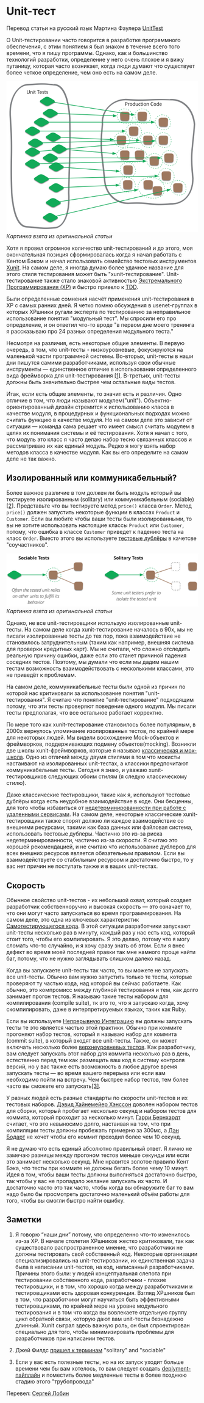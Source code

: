 # Unit-тест

Перевод статьи на русский язык Мартина Фаулера [UnitTest](https://martinfowler.com/bliki/UnitTest.html)

О Unit-тестировании часто говорится в разработке программного обеспечения, с этим понятием я был знаком в течение всего того времени, что я пишу программы. Однако, как и большинство технологий разработки, определение у него очень плохое и я вижу путаницу, которая часто возникает, когда люди думают что существует более четкое определение, чем оно есть на самом деле.

![Sketch](img/ut-sketch.png)
_Картинка взята из оригинальной статьи_

Хотя я провел огромное количество unit-тестирований и до этого, моя окончательная позиция сформировалась когда я начал работать с Кентом Бэком и начал использовать семейство тестовых инструментов [Xunit](/wiki/Xunit). На самом деле, я иногда думаю более удачное название для этого стиля тестирования может быть "xunit-тестирование". Unit-тестирование также стало знаковой активностью [Экстремального Программирования (XP)](/eXtremeProgramming) и быстро привело к [TDD](/TDD).

Были определенные сомнения насчёт применения unit-тестирования в XP c самых ранних дней. Я четко помню обсуждения в usenet-группах в которых XPшники ругали эксперта по тестированию за неправильное использование понятия "модульный тест". Мы спросили его про определение, и он ответил что-то вроде "в первом дне моего тренинга я рассказываю про 24 разных определения модульного теста."

Несмотря на различия, есть некоторые общие элементы. В первую очередь, в том, что unit-тесты - низкоуровневые, фокусируются на маленькой части программной системы. Во-вторых, unit-тесты в наши дни пишутся самими разработчиками, используя свои обычные инструменты — единственное отличие в использовании определенного вида фреймворка для unit-тестирования [[1]](#footnote-1). В-третьих, unit-тесты должны быть значительно быстрее чем остальные виды тестов.

Итак, если есть общие элементы, то значит есть и различия. Одно отличие в том, что люди называют модулем("unit"). Объектно-ориентированный дизайн стремится к использованию класса в качестве модуля, в процедурных и функциональных подходах можно считать функцию в качестве модуля. Но на самом деле это зависит от ситуации — команда сама решает что имеет смысл считать модулем в целях их понимания системы и её тестирования. Хотя я начал с того, что модуль это класс я часто делаю набор тесно связанных классов и рассматриваю их как единый модуль. Редко я могу взять набор методов класса в качестве модуля. Как вы его определите на самом деле не так важно.

## Изолированный или коммуникабельный?

Более важное различие в том должен ли быть модуль который вы тестируете изолированным (solitary) или коммуникабельным (sociable) [[2]](#footnote-2). Представьте что вы тестируете метод ```price()``` класса ```Order```. Метод ```price()``` должен запустить некоторые функции в классах ```Product``` и ```Customer```. Если вы любите чтобы ваши тесты были изолированными, то вы не хотите использовать настоящие классы ```Product``` или ```Customer```, потому, что ошибка в классе ```Customer``` приведет к падению теста на класс ```Order```. Вместо этого вы используете [тестовые дублёры](https://martinfowler.com/bliki/TestDouble.html) в качетсве "соучастников".

![Unit Testing](img/ut-isolate.png)
_Картинка взята из оригинальной статьи_

Однако, не все unit-тестировщики использую изолированные unit-тесты. На самом деле когда xunit-тестирование началось в 90х, мы не писали изолированные тесты до тех пор, пока взаимодействие не становилось затруднительным (таким как например, внешняя система для проверки кредитных карт). Мы не считали, что сложно отследить реальную причину ошибки, даже если это станет причиной падения соседних тестов. Поэтому, мы думали что если мы дадим нашим тестам возможность взаимодействовать с несколькими классами, это не приведёт к проблемам.

На самом деле, коммуникабельные тесты были одной из причин по которой нас критиковали за использование понятия "unit-тестирования". Я считаю что понятие "unit-тестирование" подходящим потому, что эти тесты проверяют поведение одного модуля. Мы писали тесты предполагая, что все остальное работает корректно.

По мере того как xunit-тестирование становилось более популярным, в 2000х вернулось упоминание изолированных тестов, по крайней мере для некоторых людей. Мы видели восхождение Mock-объектов и фреймворков, поддерживающих подмену объектов(mocking). Возникли  две школы xunit-фреймворков, которые я называю [классическая и мок-школа](https://martinfowler.com/articles/mocksArentStubs.html). Одно из отличий между двумя стилями в том что мокисты настаивают на изолированных unit-тестах, а классики предпочитают коммуникабельные тесты. Сегодня я знаю, и уважаю xunit-тестировщиков следующих обоим стилям (я следую классическому стилю).

Даже классические тестировщики, такие как я, используют тестовые дублёры когда есть неудобное взаимодействие в коде. Они бесценны, для того чтобы избавиться от [недетерминированности при работе с удаленными сервисами](https://martinfowler.com/articles/nonDeterminism.html#RemoteServices). На самом деле, некоторые классические xunit-тестировщики также спорят должно ли каждое взаимодействие со внешними ресурсами, такими как база данных или файловая система, использовать тестовые дублеры. Частично это из-за риска недетерминированности, частично из-за скорости. Я считаю это хорошей рекомендацией, и не считаю что использование дублеров для всех внешних ресурсов является обязательным правилом. Если вы взаимодействуете со стабильным ресурсом и достаточно быстро, то у вас нет причин не поступать также и в ваших unit-тестах.

## Скорость

Обычное свойство unit-тестов - их небольшой охват, который создает разработчик собственноручно и высокая скорость — это означает то, что они могут часто запускаться во время программирования. На самом деле, это одна из ключевых характеристик [Самотестирующегося кода](https://martinfowler.com/bliki/SelfTestingCode.html). В этой ситуации разработчики запускают unit-тесты несколько раз в минуту, каждый раз у нас есть код, который стоит того, чтобы его компилировать. Я это делаю, потому что я могу сломать что-то случайно, и я хочу сразу знать об этом. Если я внес дефект во время моей последней правки так мне намного проще найти баг, потому, что не нужно заглядывать слишком далеко назад.

Когда вы запускаете unit-тесты так часто, то вы можете не запускать все unit-тесты. Обычно вам нужно запустить только те тесты, которые проверяют ту частью кода, над которой вы сейчас работаете. Как обычно, это компромисс между глубиной тестирования и тем, как долго занимает прогон тестов. Я называю такие тесты набором для компилирования (compile suite), тк это то, что я запускаю когда, хочу скомпилировать, даже в интерпретируемых языках, таких как Ruby.

Если вы используете [Непрерывную Интеграцию](/ContinuousIntegration) вы должны запускать тесты те это является частью этой практики. Обычно при коммите прогоняют набор тестов, который я называю набор для коммита (commit suite), в который входят все unit-тесты. Также, он может включать несколько более [верхнеуровневых тестов](https://martinfowler.com/bliki/BroadStackTest.html). Как разработчику, вам следует запускать этот набор для коммита несколько раз в день, естественно перед тем как размещать ваш код в систему контроля версий, но у вас также есть возможность в любое другое время запускать тесты — во время вашего перерыва или если вам необходимо пойти на встречу. Чем быстрее набор тестов, тем более часто вы сможете его запускать[[3]](#footnote-3).

У разных людей есть разные стандарты по скорости unit-тестов и их тестовых наборов. [Дэвид Хайнемейер Хэнссон](http://david.heinemeierhansson.com/2014/slow-database-test-fallacy.html) доволен набором тестов для сборки, который пробегает несколько секунд и набором тестов для коммита, который проходит за несколько минут. [Гарри Бернхардт](https://www.destroyallsoftware.com/blog/2014/tdd-straw-men-and-rhetoric) считает, что это невыносимо долго, настаивая на том, что при компиляции тесты должны пробежать примерно за 300мс, а [Дэн Бодарт](http://dan.bodar.com/2012/02/28/crazy-fast-build-times-or-when-10-seconds-starts-to-make-you-nervous/) не хочет чтобы его коммит проходил более чем 10 секунд.

Я не думаю что есть единый абсолютно правильный ответ. Я лично не замечаю разницы между прогоном тестов меньше секунды или если это занимает несколько секунд. Мне нравится золотое правило Кент Бэка, что тесты при коммите не должны бегать более чему 10 минут. Идея в том, чтобы ваши тесты должны выполняться достаточно быстро, так чтобы у вас не пропадало желание запускать их часто. И достаточно часто это так часто, чтобы когда вы обнаружите баг то вам надо было бы просмотреть достаточно маленький объём работы для того, чтобы вы смогли быстро найти ошибку.

## Заметки

1. <a name="footnote-1"></a>Я говорю “наши дни” потому, что определенно что-то изменилось из-за ХР. В начале столетия ХРшников жестко критиковали, так как существовало распространенное мнение, что разработчики не должны тестировать свой собственный код. Некоторые организации специализировались на unit-тестировании, их единственная задача была в написании unit-тестов, на код, написанный разработчиками. Причины этого были: у людей концептуальная слепота при тестировании собственного кода, разработчики - плохие тестировщики, и в том, что хорошо когда между разработчиками и тестировщиками есть здоровая конкуренция. Взгляд ХРшников был в том, что разработчики могут научиться быть эффективными тестировщиками, по крайней мере на уровне модульного тестирования и в том что когда вы вовлекаете отдельную группу цикл обратной связи, которую дают вам unit-тесты безнадежно длинный. Xunit сыграл здесь важную роль, он был спроектирован специально для того, чтобы минимизировать проблемы для разработчиков при написании тестов. 

2. <a name="footnote-2"></a>Джей Филдс [пришел к терминам](https://leanpub.com/wewut) "solitary" and "sociable"

3. <a name="footnote-3"></a>Если у вас есть полезные тесты, но на их запуск уходит больше времени чем бы вам хотелось, то вам следует создать [deplyment-пайплайн](https://martinfowler.com/bliki/DeploymentPipeline.html) и поместить более медленные тесты в более позднюю стадию этого "трубопровода"

Перевел: [Сергей Лобин](http://fb.com/2heoh)